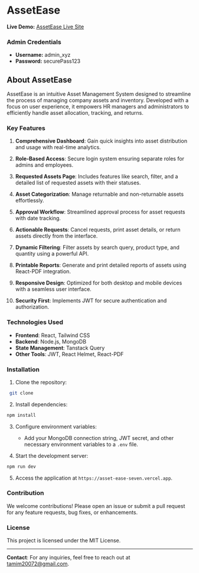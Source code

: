 # AssetEase

**Live Demo:** [AssetEase Live Site](https://asset-ease.web.app)

### Admin Credentials
- **Username:** admin_xyz
- **Password:** securePass123

## About AssetEase
AssetEase is an intuitive Asset Management System designed to streamline the process of managing company assets and inventory. Developed with a focus on user experience, it empowers HR managers and administrators to efficiently handle asset allocation, tracking, and returns.

### Key Features

1. **Comprehensive Dashboard**: Gain quick insights into asset distribution and usage with real-time analytics.

2. **Role-Based Access**: Secure login system ensuring separate roles for admins and employees.

3. **Requested Assets Page**: Includes features like search, filter, and a detailed list of requested assets with their statuses.

4. **Asset Categorization**: Manage returnable and non-returnable assets effortlessly.

5. **Approval Workflow**: Streamlined approval process for asset requests with date tracking.

6. **Actionable Requests**: Cancel requests, print asset details, or return assets directly from the interface.

7. **Dynamic Filtering**: Filter assets by search query, product type, and quantity using a powerful API.

8. **Printable Reports**: Generate and print detailed reports of assets using React-PDF integration.

9. **Responsive Design**: Optimized for both desktop and mobile devices with a seamless user interface.

10. **Security First**: Implements JWT for secure authentication and authorization.

### Technologies Used

- **Frontend**: React, Tailwind CSS
- **Backend**: Node.js, MongoDB
- **State Management**: Tanstack Query
- **Other Tools**: JWT, React Helmet, React-PDF

### Installation

1. Clone the repository:  
```bash
 git clone
```

2. Install dependencies:  
```bash
npm install
```

3. Configure environment variables:
   - Add your MongoDB connection string, JWT secret, and other necessary environment variables to a `.env` file.

4. Start the development server:  
```bash
npm run dev
```

5. Access the application at `https://asset-ease-seven.vercel.app`.

### Contribution
We welcome contributions! Please open an issue or submit a pull request for any feature requests, bug fixes, or enhancements.

### License
This project is licensed under the MIT License.

---

**Contact**: For any inquiries, feel free to reach out at [tamim20072@gmail.com](mailto:tamim20072@gmail.com).
